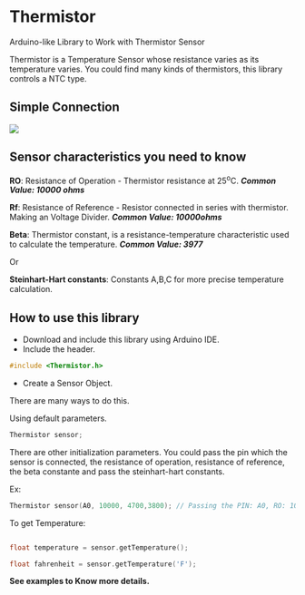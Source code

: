 # Thermistor
Arduino-like Library to Work with Thermistor Sensor

Thermistor is a Temperature Sensor whose resistance varies as its temperature varies. You could find many kinds of thermistors, this library controls a NTC type.

## Simple Connection


![](https://github.com/electronicdrops/Thermistor/img/schematic.png)

## Sensor characteristics you need to know

**RO**: Resistance of Operation - Thermistor resistance at 25<sup>o</sup>C. ___Common Value: 10000 ohms___

**Rf**: Resistance of Reference - Resistor connected in series with thermistor. Making an Voltage Divider. ___Common Value: 10000ohms___

**Beta**: Thermistor constant, is a resistance-temperature characteristic used to calculate the temperature. ___Common Value: 3977___

Or 

**Steinhart-Hart constants**: Constants A,B,C for more precise temperature calculation.


## How to use this library

- Download and include this library using Arduino IDE.
- Include the header.

```c++
#include <Thermistor.h>
```

- Create a Sensor Object.

There are many ways to do this.

Using default parameters. 

```c++
Thermistor sensor;
```
There are other initialization parameters. You could pass the pin which the sensor is connected, the resistance of operation, resistance of reference, the beta constante and pass the steinhart-hart constants.

Ex:

```c++
Thermistor sensor(A0, 10000, 4700,3800); // Passing the PIN: A0, RO: 10.000, Rf: 4.7K, and Beta: 3800
```

To get Temperature:

```c++

float temperature = sensor.getTemperature();

float fahrenheit = sensor.getTemperature('F');

```

**See examples to Know more details.**
